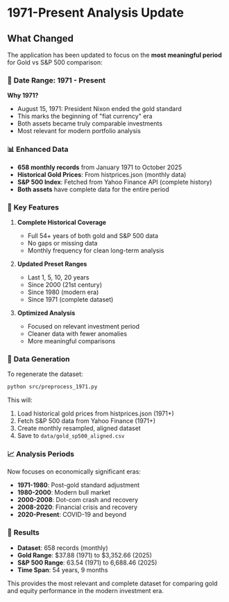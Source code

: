 # 1971-Present Analysis Update

## What Changed

The application has been updated to focus on the **most meaningful period** for Gold vs S&P 500 comparison:

### 📅 **Date Range: 1971 - Present**

**Why 1971?**
- August 15, 1971: President Nixon ended the gold standard
- This marks the beginning of "fiat currency" era
- Both assets became truly comparable investments
- Most relevant for modern portfolio analysis

### 📊 **Enhanced Data**

- **658 monthly records** from January 1971 to October 2025
- **Historical Gold Prices**: From histprices.json (monthly data)
- **S&P 500 Index**: Fetched from Yahoo Finance API (complete history)
- **Both assets** have complete data for the entire period

### 🎯 **Key Features**

1. **Complete Historical Coverage**
   - Full 54+ years of both gold and S&P 500 data
   - No gaps or missing data
   - Monthly frequency for clean long-term analysis

2. **Updated Preset Ranges**
   - Last 1, 5, 10, 20 years
   - Since 2000 (21st century)
   - Since 1980 (modern era)
   - Since 1971 (complete dataset)

3. **Optimized Analysis**
   - Focused on relevant investment period
   - Cleaner data with fewer anomalies
   - More meaningful comparisons

### 🔄 **Data Generation**

To regenerate the dataset:
```bash
python src/preprocess_1971.py
```

This will:
1. Load historical gold prices from histprices.json (1971+)
2. Fetch S&P 500 data from Yahoo Finance (1971+)
3. Create monthly resampled, aligned dataset
4. Save to `data/gold_sp500_aligned.csv`

### 📈 **Analysis Periods**

Now focuses on economically significant eras:
- **1971-1980**: Post-gold standard adjustment
- **1980-2000**: Modern bull market
- **2000-2008**: Dot-com crash and recovery
- **2008-2020**: Financial crisis and recovery
- **2020-Present**: COVID-19 and beyond

### 🎊 **Results**

- **Dataset**: 658 records (monthly)
- **Gold Range**: $37.88 (1971) to $3,352.66 (2025)
- **S&P 500 Range**: 63.54 (1971) to 6,688.46 (2025)
- **Time Span**: 54 years, 9 months

This provides the most relevant and complete dataset for comparing gold and equity performance in the modern investment era.
